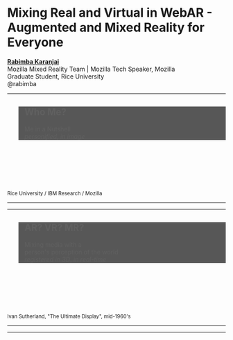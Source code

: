 <!-- .slide: data-state="title" data-background="resources/textures/background-radial.jpeg"  -->

<div class="talk-title">
	<h1>Mixing Real and Virtual in WebAR - Augmented and Mixed Reality for Everyone</h1>
    <p class="talk-info">
		<b><a href="http://rabimba.rice.edu">Rabimba Karanjai</a></b>
		<br>
		Mozilla Mixed Reality Team | Mozilla Tech Speaker, Mozilla <br>
		Graduate Student, Rice University<br>
		@rabimba<br>
    </p>
</div>

<!-- NOTES -->
------
<!-- .slide: data-background="resources/textures/me.jpg"  -->

<blockquote  style="background: rgba(32, 32, 32, 0.75);">
<h2>Who Me?</h2>
<p>Me in a Nutshell<br><span class="green"><em>personified</em></span><span class="green">, <em>in image</em></span></p>
</blockquote>
<br>
<br>
<br>
<br>
<br>
<br>
<small>Rice University / IBM Research / Mozilla</small>

------
------
<!-- .slide: data-background="resources/textures/vhfrsword-of-damocles.jpg"  -->

<blockquote  style="background: rgba(32, 32, 32, 0.75);">
<h2>AR? VR? MR?</h2>
<p>Mixing media with a <br>person's perception of the world<br><span class="green"><em>registered in 3D</em></span><span class="green">, <em>in real-time</em></span></p>
</blockquote>
<br>
<br>
<br>
<br>
<br>
<br>
<small>Ivan Sutherland, "The Ultimate Display", mid-1960's</small>

------
<!-- .slide: data-background="resources/textures/industrial-medical.png"  -->


------
<!-- .slide: data-background="resources/textures/collaborative-ar.png"  -->


